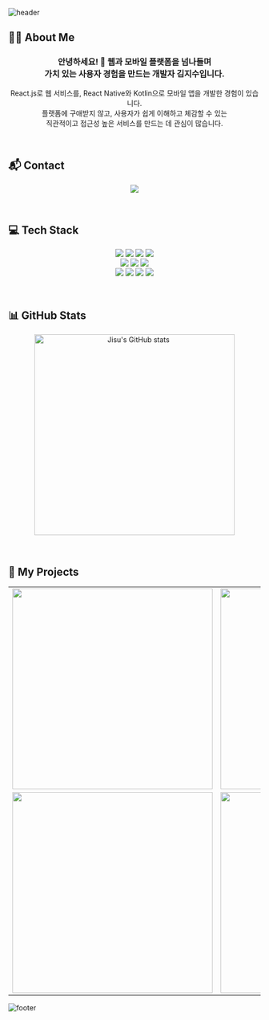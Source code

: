 
![header](https://capsule-render.vercel.app/api?type=waving&color=auto&height=350&section=header&text=Jisu%20Kim&fontSize=90)

## 🙋‍♀️ About Me

<h3 align="center">
  안녕하세요! 👋 웹과 모바일 플랫폼을 넘나들며
  <br>
  가치 있는 사용자 경험을 만드는 개발자 김지수입니다.
</h3>

<p align="center">
  React.js로 웹 서비스를, React Native와 Kotlin으로 모바일 앱을 개발한 경험이 있습니다.
  <br>
  플랫폼에 구애받지 않고, 사용자가 쉽게 이해하고 체감할 수 있는 
  <br>
  직관적이고 접근성 높은 서비스를 만드는 데 관심이 많습니다.
</p>
<br/>

## 📬 Contact
<p align="center">
  <a href="mailto:kimjisu4939@gmail.com">
    <img src="https://img.shields.io/badge/Gmail-D14836?style=for-the-badge&logo=gmail&logoColor=white">
  </a>
</p>
<br/>

## 💻 Tech Stack
<p align="center">
  <img src="https://img.shields.io/badge/HTML5-E34F26?style=for-the-badge&logo=HTML5&logoColor=white"> <img src="https://img.shields.io/badge/css-1572B6?style=for-the-badge&logo=css3&logoColor=white"> <img src="https://img.shields.io/badge/javascript-F7DF1E?style=for-the-badge&logo=javascript&logoColor=black"> <img src="https://img.shields.io/badge/Figma-F24E1E?style=for-the-badge&logo=Figma&logoColor=white">
  <br/>
  <img src="https://img.shields.io/badge/react_native-444444?style=for-the-badge&logo=react"> <img src="https://img.shields.io/badge/React-61DAFB?style=for-the-badge&logo=React&logoColor=black"> <img src="https://img.shields.io/badge/Vite-646CFF?style=for-the-badge&logo=Vite&logoColor=white"> 
  <br />
  <img src="https://img.shields.io/badge/Jenkins-D24939?style=for-the-badge&logo=Jenkins&logoColor=white"> <img src="https://img.shields.io/badge/GitHub_Webhook-181717?style=for-the-badge&logo=github&logoColor=white"> <img src="https://img.shields.io/badge/AWS_S3-569A31?style=for-the-badge&logo=amazons3&logoColor=white"> <img src="https://img.shields.io/badge/AWS_CloudFront-232F3E?style=for-the-badge&logo=amazoncloudfront&logoColor=white">
</p>
<br/>

## 📊 GitHub Stats
<p align="center">
  <img src="https://github-readme-stats.vercel.app/api?username=js4939&show_icons=true&theme=transparent" alt="Jisu's GitHub stats" width="400px" />
</p>
<br/>

## 🚀 My Projects
<table align="center">
  <tr>
    <td align="center">
      <a href="https://github.com/js4939/KEYWE-FE-Mobile-RN">
        <img src="https://github-readme-stats.vercel.app/api/pin/?username=js4939&repo=KEYWE-FE-Mobile-RN&theme=transparent&show_owner=true" width="400px" />
      </a>
    </td>
    <td align="center">
      <a href="https://github.com/js4939/CineAI-FE-Web-React">
        <img src="https://github-readme-stats.vercel.app/api/pin/?username=js4939&repo=CineAI-FE-Web-React&theme=transparent&show_owner=true" width="400px" />
      </a>
    </td>
  </tr>
  <tr>
    <td align="center">
      <a href="https://github.com/js4939/Newspace-FE-Web-DEPLOY">
        <img src="https://github-readme-stats.vercel.app/api/pin/?username=js4939&repo=Newspace-FE-Web-DEPLOY&theme=transparent&show_owner=true" width="400px" />
      </a>
    </td>
    <td align="center">
      <a href="https://github.com/js4939/YHJSS-FE-Mobile-Kotlin">
        <img src="https://github-readme-stats.vercel.app/api/pin/?username=js4939&repo=YHJSS-FE-Mobile-Kotlin&theme=transparent&show_owner=true" width="400px" />
      </a>
    </td>
  </tr>
</table>
  
![footer](https://capsule-render.vercel.app/api?type=waving&color=auto&section=footer&height=250)
